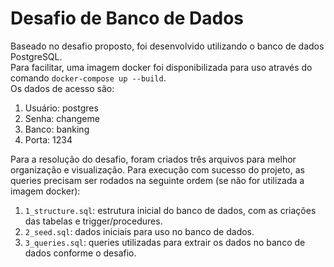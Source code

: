 # Desafio de Banco de Dados
  
Baseado no desafio proposto, foi desenvolvido utilizando o banco de dados PostgreSQL.  
Para facilitar, uma imagem docker foi disponibilizada para uso através do comando `docker-compose up --build`.  
Os dados de acesso são:  
1. Usuário: postgres
2. Senha: changeme
3. Banco: banking
4. Porta: 1234
  
  
Para a resolução do desafio, foram criados três arquivos para melhor organização e visualização. Para execução com sucesso do projeto, as queries precisam ser rodados na seguinte ordem (se não for utilizada a imagem docker):  
  
1. `1_structure.sql`: estrutura inicial do banco de dados, com as criações das tabelas e trigger/procedures.
2. `2_seed.sql`: dados iniciais para uso no banco de dados.  
3. `3_queries.sql`: queries utilizadas para extrair os dados no banco de dados conforme o desafio.  
  